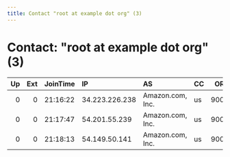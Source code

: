 ```yaml
---
title: Contact "root at example dot org" (3)
---
```


# Contact: "root at example dot org" (3)

|   Up |   Ext | JoinTime   | IP             | AS               | CC   |   ORp |   Dirp | OS    | Version   | Nickname            |   eFamMembers |
|-----:|------:|:-----------|:---------------|:-----------------|:-----|------:|-------:|:------|:----------|:--------------------|--------------:|
|    0 |     0 | 21:16:22   | 34.223.226.238 | Amazon.com, Inc. | us   |  9001 |      0 | Linux | 0.2.9.11  | citest216413hnImC3L |             1 |
|    0 |     0 | 21:17:47   | 54.201.55.239  | Amazon.com, Inc. | us   |  9001 |      0 | Linux | 0.2.9.11  | citest21643kVWzvSSf |             1 |
|    0 |     0 | 21:18:13   | 54.149.50.141  | Amazon.com, Inc. | us   |  9001 |      0 | Linux | 0.2.9.11  | citest21642vMfYKNnE |             1 |
